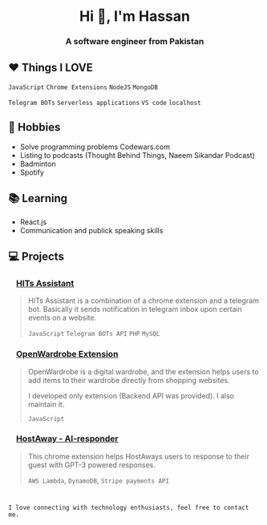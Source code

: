 <h1 align="center">Hi 👋, I'm Hassan</h1>
<h3 align="center">A software engineer from Pakistan</h3>


## ❤️ Things I LOVE

`JavaScript` 
`Chrome Extensions`
`NodeJS`
`MongoDB`


`Telegram BOTs`
`Serverless applications`
`VS code`
`localhost`



  
## 📅 Hobbies

- Solve programming problems Codewars.com
- Listing to podcasts (Thought Behind Things, Naeem Sikandar Podcast)
- Badminton
- Spotify



## 📚 Learning

- React.js
- Communication and publick speaking skills



##  💻 Projects

  ### &nbsp;&nbsp;&nbsp; [HITs Assistant](https://chrome.google.com/webstore/detail/hits-assistant/ofodddoikgpolpnbpmgpmihhoinabdck)
  > HITs Assistant is a combination of a chrome extension and a telegram bot. Basically it sends notification in telegram inbox upon certain events on a website.
  > 
  > `JavaScript`  `Telegram BOTs API`  `PHP`  `MySQL`
  ### &nbsp;&nbsp;&nbsp; [OpenWardrobe Extension](https://chrome.google.com/webstore/detail/openwardrobe/jeibidfaelmiiioohfplflcpnelgipei)
  > OpenWardrobe is a digital wardrobe, and the extension helps users to add items to their wardrobe directly from shopping websites.
  > 
  > I developed only extension (Backend API was provided). I also maintain it.
  >
  >  `JavaScript`
  ### &nbsp;&nbsp;&nbsp; [HostAway - AI-responder](https://chrome.google.com/webstore/detail/hostaway-ai-responder/jdimmnpkameldecjkakpmfeglelpgppe)
  > This chrome extension helps HostAways users to response to their guest with GPT-3 powered responses. 
  >
  >  `AWS Lambda`, `DynamoDB`, `Stripe payments API`


#

 `I love connecting with technology enthusiasts, feel free to contact me.`

